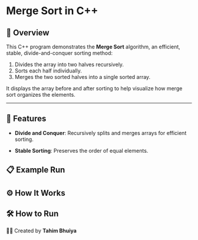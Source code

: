# Merge Sort in C++

## 📌 Overview

This C++ program demonstrates the **Merge Sort** algorithm, an efficient, stable, divide-and-conquer sorting method:

1. Divides the array into two halves recursively.
2. Sorts each half individually.
3. Merges the two sorted halves into a single sorted array.

It displays the array before and after sorting to help visualize how merge sort organizes the elements.

---

## 🔧 Features

- **Divide and Conquer**: Recursively splits and merges arrays for efficient sorting.

* **Stable Sorting**: Preserves the order of equal elements.

## 📋 Example Run

## ⚙ How It Works

## 🛠 How to Run

👨‍💻 Created by **Tahim Bhuiya**
